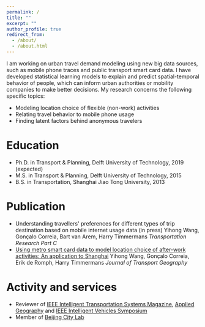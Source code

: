 ```yaml
---
permalink: /
title: ""
excerpt: ""
author_profile: true
redirect_from: 
  - /about/
  - /about.html
---
```


I am working on urban travel demand modeling using new big data sources, such as mobile phone traces and public transport smart card data. I have developed statistical learning models to explain and predict spatial-temporal behavior of people, which can inform urban authorities or mobility companies to make better decisions. My research concerns the following specific topics:
* Modeling location choice of flexible (non-work) activities
* Relating travel behavior to mobile phone usage
* Finding latent factors behind anonymous travelers

Education
======
* Ph.D. in Transport & Planning, Delft University of Technology, 2019 (expected)
* M.S. in Transport & Planning, Delft University of Technology, 2015
* B.S. in Transportation, Shanghai Jiao Tong University, 2013

Publication
======
* Understanding travellers' preferences for different types of trip destination based on mobile internet usage data (in press)
Yihong Wang, Gonçalo Correia, Bart van Arem, Harry Timmermans
<i>Transportation Research Part C</i>
* <a href="https://www.sciencedirect.com/science/article/pii/S0966692317300029">Using metro smart card data to model location choice of after-work activities: An application to Shanghai</a>
Yihong Wang, Gonçalo Correia, Erik de Romph, Harry Timmermans
<i>Journal of Transport Geography</i>

Activity and services
======
* Reviewer of <a href="http://ieeexplore.ieee.org/xpl/RecentIssue.jsp?punumber=5117645">IEEE Intelligent Transportation Systems Magazine</a>, <a href="https://www.journals.elsevier.com/applied-geography">Applied Geography</a> and <a href="http://www.2018iv.org/">IEEE Intelligent Vehicles Symposium</a>
* Member of <a href="https://www.beijingcitylab.com/">Beijing City Lab</a>